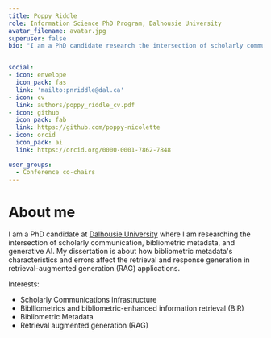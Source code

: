 ```yaml
---
title: Poppy Riddle
role: Information Science PhD Program, Dalhousie University
avatar_filename: avatar.jpg
superuser: false
bio: "I am a PhD candidate research the intersection of scholarly communications, information retrieval, and generative AI. My dissertation is on bibliometric metadata and how its characteristics and errors affect RAG retrieval and responses."


social:
- icon: envelope
  icon_pack: fas
  link: 'mailto:pnriddle@dal.ca'
- icon: cv
  link: authors/poppy_riddle_cv.pdf
- icon: github
  icon_pack: fab
  link: https://github.com/poppy-nicolette
- icon: orcid
  icon_pack: ai
  link: https://orcid.org/0000-0001-7862-7848

user_groups:
  - Conference co-chairs
---
```


# About me

I am a PhD candidate at [Dalhousie University](https://www.dal.ca/faculty/management/school-of-information-management.html) where I am researching the intersection of scholarly communication, bibliometric metadata, and generative AI. My dissertation is about how bibliometric metadata's characteristics and errors affect the retrieval and response generation in retrieval-augmented generation (RAG) applications. 

Interests:

- Scholarly Communications infrastructure
- Biblliometrics and bibliometric-enhanced information retrieval (BIR)
- Bibliometric Metadata
- Retrieval augmented generation (RAG)
